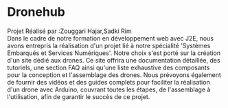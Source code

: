 # Dronehub
Projet Réalisé par :Zouggari Hajar,Sadki Rim  
Dans le cadre de notre formation en développement web avec J2E, nous avons entrepris la réalisation d'un projet lié à notre spécialité 'Systèmes Embarqués et Services Numériques'. Notre choix s'est porté sur la création d'un site dédié aux drones. Ce site offrira une documentation détaillée, des tutoriels, une section FAQ ainsi qu'une liste exhaustive des composants pour la conception et l'assemblage des drones. Nous prévoyons également de fournir des vidéos et des guides complets pour faciliter la réalisation d'un drone avec Arduino, couvrant toutes les étapes, de l'assemblage à l'utilisation, afin de garantir le succès de ce projet.
